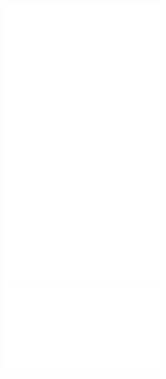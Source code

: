<img src="https://github.com/pt10160/githubstat/blob/master/generated/overview.svg#gh-dark-mode-only" /><img src="https://github.com/pt10160/githubstat/blob/master/generated/languages.svg#gh-dark-mode-only" />
<img src="https://github.com/pt10160/githubstat/blob/master/generated/overview.svg#gh-light-mode-only" /><img src="https://github.com/pt10160/githubstat/blob/master/generated/languages.svg#gh-light-mode-only" />
</a>
